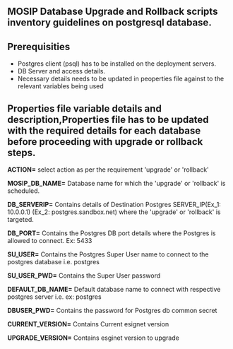 ## MOSIP Database Upgrade and Rollback scripts inventory guidelines on postgresql database.
## Prerequisities
* Postgres client (psql) has to be installed on the deployment servers.
* DB Server and access details.
* Necessary details needs to be updated in peoperties file against to the relevant variables being used 

## Properties file variable details and description,Properties file has to be updated with the required details for each database before proceeding with upgrade or rollback steps.

**ACTION=** select action as per the requirement 'upgrade' or 'rollback'

**MOSIP_DB_NAME=** Database name for which the 'upgrade' or 'rollback' is scheduled.

**DB_SERVERIP=** Contains details of Destination Postgres SERVER_IP(Ex_1: 10.0.0.1) (Ex_2: postgres.sandbox.net) where the 'upgrade' or 'rollback' is targeted.

**DB_PORT=** Contains the Postgres DB port details where the Postgres is allowed to connect. Ex: 5433

**SU_USER=** Contains the Postgres Super User name to connect to the postgres database i.e. postgres

**SU_USER_PWD=** Contains the Super User password

**DEFAULT_DB_NAME=** Default database name to connect with respective postgres server i.e. ex: postgres

**DBUSER_PWD=** Contains the password for Postgres db common secret

**CURRENT_VERSION=** Contains Current esignet version

**UPGRADE_VERSION=** Contains esginet version to upgrade
